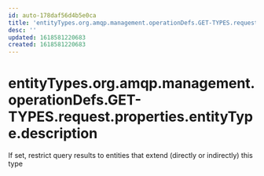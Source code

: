 ```yaml
---
id: auto-178daf56d4b5e0ca
title: 'entityTypes.org.amqp.management.operationDefs.GET-TYPES.request.properties.entityType.description'
desc: ''
updated: 1618581220683
created: 1618581220683
---
```

# entityTypes.org.amqp.management.operationDefs.GET-TYPES.request.properties.entityType.description

If set, restrict query results to entities that extend (directly or indirectly) this type